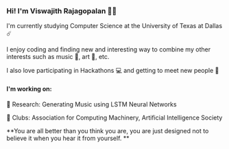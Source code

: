 ### Hi! I'm Viswajith Rajagopalan 👋🏽

I'm currently studying Computer Science at the University of Texas at Dallas ☄️

I enjoy coding and finding new and interesting way to combine my other interests such as music 🎵, art 🎨, etc.

I also love participating in Hackathons 💻 and getting to meet new people 🤙

#### I'm working on:

🔭 Research: Generating Music using LSTM Neural Networks

👯 Clubs: Association for Computing Machinery, Artificial Intelligence Society

**You are all better than you think you are, you are just designed not to believe it when you hear it from yourself. **

<!--
**ViswajithRajagopalan/ViswajithRajagopalan** is a ✨ _special_ ✨ repository because its `README.md` (this file) appears on your GitHub profile.



